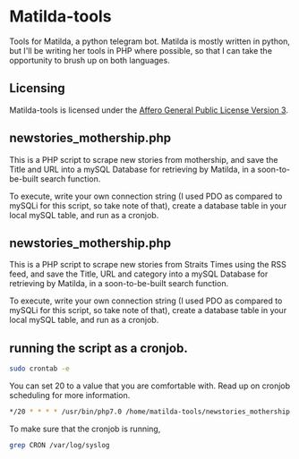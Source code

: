 # Matilda-tools
Tools for Matilda, a python telegram bot.
Matilda is mostly written in python, but I'll be writing her tools in PHP where possible, so that I can take the opportunity to brush up on both languages.

## Licensing
Matilda-tools is licensed under the [Affero General Public License Version 3](LICENSE).

## newstories_mothership.php
This is a PHP script to scrape new stories from mothership, and save the Title and URL into a mySQL Database for retrieving by Matilda, in a soon-to-be-built search function.

To execute, write your own connection string (I used PDO as compared to mySQLi for this script, so take note of that), create a database table in your local mySQL table, and run as a cronjob. 

## newstories_mothership.php
This is a PHP script to scrape new stories from Straits Times using the RSS feed, and save the Title, URL and category into a mySQL Database for retrieving by Matilda, in a soon-to-be-built search function.

To execute, write your own connection string (I used PDO as compared to mySQLi for this script, so take note of that), create a database table in your local mySQL table, and run as a cronjob. 

## running the script as a cronjob.

```bash
sudo crontab -e
```
You can set 20 to a value that you are comfortable with. Read up on cronjob scheduling for more information.

```bash
*/20 * * * * /usr/bin/php7.0 /home/matilda-tools/newstories_mothership.php
```

To make sure that the cronjob is running,
```bash
grep CRON /var/log/syslog
```

